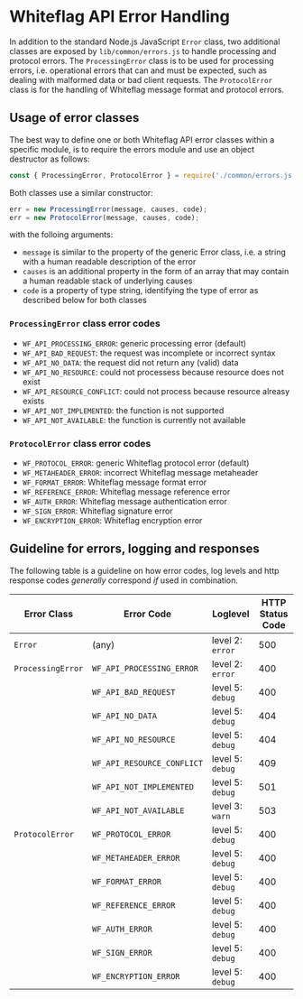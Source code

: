 # Whiteflag API Error Handling

In addition to the standard Node.js JavaScript `Error` class, two additional
classes are exposed by `lib/common/errors.js` to handle processing and protocol
errors.  The `ProcessingError` class is to be used for processing errors,
i.e. operational errors that can and must be expected, such as dealing with
malformed data or bad client requests. The `ProtocolError` class is for the
handling of Whiteflag message format and protocol errors.

## Usage of error classes

The best way to define one or both Whiteflag API error classes within a specific
module, is to require the errors module and use an object destructor as follows:

```javascript
const { ProcessingError, ProtocolError } = require('./common/errors.js');
```

Both classes use a similar constructor:

```javascript
err = new ProcessingError(message, causes, code);
err = new ProtocolError(message, causes, code);
```

with the folloing arguments:

* `message` is similar to the property of the generic Error class, i.e. a string with a human readable description of the error
* `causes` is an additional property in the form of an array that may contain a human readable stack of underlying causes
* `code` is a property of type string, identifying the type of error as described below for both classes

### `ProcessingError` class error codes

* `WF_API_PROCESSING_ERROR`: generic processing error (default)
* `WF_API_BAD_REQUEST`: the request was incomplete or incorrect syntax
* `WF_API_NO_DATA`: the request did not return any (valid) data
* `WF_API_NO_RESOURCE`: could not processess because resource does not exist
* `WF_API_RESOURCE_CONFLICT`: could not process because resource alreasy exists
* `WF_API_NOT_IMPLEMENTED`: the function is not supported
* `WF_API_NOT_AVAILABLE`: the function is currently not available

### `ProtocolError` class error codes

* `WF_PROTOCOL_ERROR`: generic Whiteflag protocol error (default)
* `WF_METAHEADER_ERROR`: incorrect Whiteflag message metaheader
* `WF_FORMAT_ERROR`: Whiteflag message format error
* `WF_REFERENCE_ERROR`: Whiteflag message reference error
* `WF_AUTH_ERROR`: Whiteflag message authentication error
* `WF_SIGN_ERROR`: Whiteflag signature error
* `WF_ENCRYPTION_ERROR`: Whiteflag encryption error

## Guideline for errors, logging and responses

The following table is a guideline on how error codes, log levels and
http response codes *generally* correspond *if* used in combination.

| Error Class       | Error Code               | Loglevel          | HTTP Status Code |
|-------------------|--------------------------|-------------------|------------------|
| `Error`           |(any)                     | level 2: `error`  | 500              |
| `ProcessingError` |`WF_API_PROCESSING_ERROR` | level 2: `error`  | 400              |
|                   |`WF_API_BAD_REQUEST`      | level 5: `debug`  | 400              |
|                   |`WF_API_NO_DATA`          | level 5: `debug`  | 404              |
|                   |`WF_API_NO_RESOURCE`      | level 5: `debug`  | 404              |
|                   |`WF_API_RESOURCE_CONFLICT`| level 5: `debug`  | 409              |
|                   |`WF_API_NOT_IMPLEMENTED`  | level 5: `debug`  | 501              |
|                   |`WF_API_NOT_AVAILABLE`    | level 3: `warn`   | 503              |
| `ProtocolError`   |`WF_PROTOCOL_ERROR`       | level 5: `debug`  | 400              |
|                   |`WF_METAHEADER_ERROR`     | level 5: `debug`  | 400              |
|                   |`WF_FORMAT_ERROR`         | level 5: `debug`  | 400              |
|                   |`WF_REFERENCE_ERROR`      | level 5: `debug`  | 400              |
|                   |`WF_AUTH_ERROR`           | level 5: `debug`  | 400              |
|                   |`WF_SIGN_ERROR`           | level 5: `debug`  | 400              |
|                   |`WF_ENCRYPTION_ERROR`     | level 5: `debug`  | 400              |
